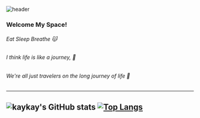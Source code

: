 
![header](https://capsule-render.vercel.app/api?type=slice&color=FFD159&text=😼😸🙀😻😽&fontAlign=70)

<!-- [![Hits](https://hits.seeyoufarm.com/api/count/incr/badge.svg?url=https%3A%2F%2Fgithub.com%2Fjogilsang&count_bg=%233DDB86&title_bg=%23073642&icon=android.svg&icon_color=%233DDB86&title=hits&edge_flat=false)](https://hits.seeyoufarm.com) -->

### Welcome My Space!
###### Eat Sleep Breathe 😽
###### I think life is like a journey, 🤔
###### We're all just travelers on the long journey of life 🧭



---
![kaykay's GitHub stats](https://github-readme-stats.vercel.app/api?username=sthax17&show_icons=true&theme=buefy)
[![Top Langs](https://github-readme-stats.vercel.app/api/top-langs/?username=sthax17&layout=compact)](https://github.com/anuraghazra/github-readme-stats)
---
